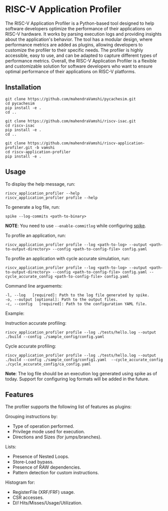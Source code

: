 # RISC-V Application Profiler

The RISC-V Application Profiler is a Python-based tool designed to help software developers optimize the performance of their applications on RISC-V hardware. It works by parsing execution logs and providing insights about the application's behavior. The tool has a modular design, where performance metrics are added as plugins, allowing developers to customize the profiler to their specific needs. The profiler is highly accessible, easy to use, and can be adapted to capture different types of performance metrics. Overall, the RISC-V Application Profiler is a flexible and customizable solution for software developers who want to ensure optimal performance of their applications on RISC-V platforms.

## Installation

```shell
git clone https://github.com/mahendraVamshi/pycachesim.git
cd pycachesim
pip install -e .
cd ..
```

```shell
git clone https://github.com/mahendraVamshi/riscv-isac.git
cd riscv-isac
pip install -e .
cd ..
```

```shell
git clone https://github.com/mahendraVamshi/riscv-application-profiler.git -b vamshi
cd riscv-application-profiler
pip install -e .
```

## Usage

To display the help message, run:
```shell
riscv_application_profiler --help
riscv_application_profiler profile --help
```

To generate a log file, run:
```shell
spike --log-commits <path-to-binary>
```

**NOTE**: You need to use ``--enable-commitlog`` while configuring [spike](https://github.com/riscv-software-src/riscv-isa-sim#build-steps).

To profile an application, run:
```shell
riscv_application_profiler profile --log <path-to-log> --output <path-to-output-directory> --config <path-to-config-file> config.yaml
```
To profile an application with cycle accurate simulation, run:
```shell
riscv_application_profiler profile --log <path-to-log> --output <path-to-output-directory> --config <path-to-config-file> config.yaml --cycle_accurate_config <path-to-config-file> config.yaml
```

Command line arguements:

```text
-l, --log   [required]: Path to the log file generated by spike.
-o, --output [optional]: Path to the output files.
-c, --config   [required]: Path to the configuration YAML file.
```

Example:

Instruction accurate profiling:
```shell
riscv_application_profiler profile --log ./tests/hello.log --output ./build --config ./sample_config/config.yaml   
```
Cycle accurate profiling:
```shell
riscv_application_profiler profile --log ./tests/hello.log --output ./build --config ./sample_config/config1.yaml  --cycle_accurate_config ./cycle_accurate_config/ca_config.yaml
```

**Note**: The log file should be an execution log generated using spike as of today. Support for configuring log formats will be added in the future.

## Features

The profiler supports the following list of features as plugins:

Grouping instructions by:
- Type of operation performed.
- Privilege mode used for execution.
- Directions and Sizes (for jumps/branches).

Lists:
- Presence of Nested Loops.
- Store-Load bypass.
- Presence of RAW dependencies.
- Pattern detection for custom instructions.

Histogram for:
- RegisterFile (XRF/FRF) usage.
- CSR accesses.
- D$/I$ Hits/Misses/Usage/Utilization. 